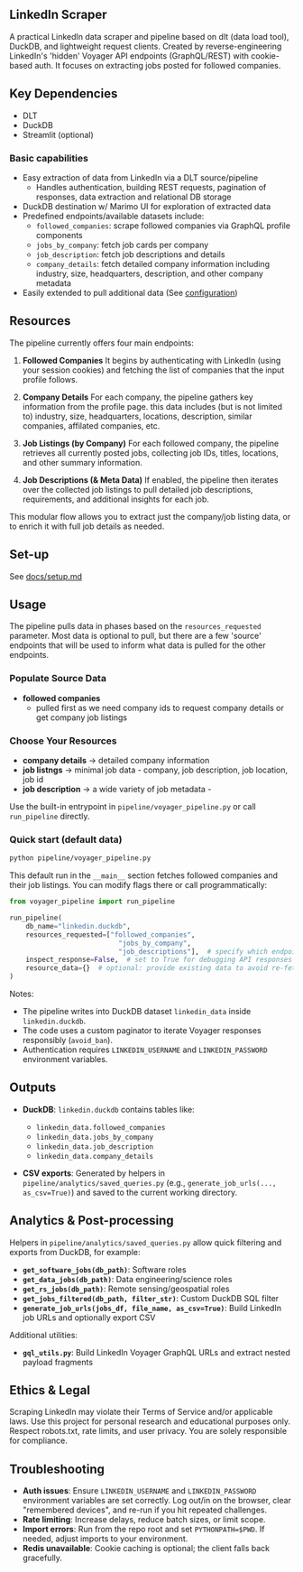 ## LinkedIn Scraper

A practical LinkedIn data scraper and pipeline based on dlt (data load tool), DuckDB, and lightweight request clients. Created by reverse-engineering LinkedIn's 'hidden' Voyager API endpoints (GraphQL/REST) with cookie-based auth. It focuses on extracting jobs posted for followed companies.

## Key Dependencies
- DLT
- DuckDB
- Streamlit (optional)

### Basic capabilities
  * Easy extraction of data from LinkedIn via a DLT source/pipeline
    * Handles authentication, building REST requests, pagination of responses, data   extraction and relational DB storage
  * DuckDB destination w/ Marimo UI for exploration of extracted data
  * Predefined endpoints/available datasets include:
    * `followed_companies`: scrape followed companies via GraphQL profile components
    * `jobs_by_company`: fetch job cards per company
    * `job_description`: fetch job descriptions and details
    * `company_details`: fetch detailed company information including industry, size, headquarters, description, and other company metadata
  * Easily extended to pull additional data (See [configuration](docs/pipeline/configuration.md))

## Resources
The pipeline currently offers four main endpoints:

1. **Followed Companies**
   It begins by authenticating with LinkedIn (using your session cookies) and fetching the list of companies that the input profile follows.

2. **Company Details**
    For each company, the pipeline gathers key information from the profile page. this data includes (but is not limited to) industry, size, headquarters, locations, description, similar companies, affilated companies, etc.

2. **Job Listings (by Company)**
   For each followed company, the pipeline retrieves all currently posted jobs, collecting job IDs, titles, locations, and other summary information.

3. **Job Descriptions (& Meta Data)**
   If enabled, the pipeline then iterates over the collected job listings to pull detailed job descriptions, requirements, and additional insights for each job.

This modular flow allows you to extract just the company/job listing data, or to enrich it with full job details as needed.


## Set-up

See [docs/setup.md](docs/pipeline/setup.md)


## Usage

The pipeline pulls data in phases based on the `resources_requested` parameter. Most data is optional to pull, but there are a few 'source' endpoints that will be used to inform what data is pulled for the other endpoints.

### Populate Source Data
* **followed companies**
  * pulled first as we need company ids to request company details or get company job listings

### Choose Your Resources
- **company details** → detailed company information
- **job listngs** → minimal job data - company, job description, job location, job id
- **job description** → a wide variety of job metadata -


Use the built-in entrypoint in `pipeline/voyager_pipeline.py` or call `run_pipeline` directly.

### Quick start (default data)
```bash
python pipeline/voyager_pipeline.py
```

This default run in the `__main__` section fetches followed companies and their job listings. You can modify flags there or call programmatically:

```python
from voyager_pipeline import run_pipeline

run_pipeline(
    db_name="linkedin.duckdb",
    resources_requested=["followed_companies",
                           "jobs_by_company",
                           "job_descriptions"],  # specify which endpoints to run
    inspect_response=False,  # set to True for debugging API responses
    resource_data={}  # optional: provide existing data to avoid re-fetching
)
```

Notes:
- The pipeline writes into DuckDB dataset `linkedin_data` inside `linkedin.duckdb`.
- The code uses a custom paginator to iterate Voyager responses responsibly (`avoid_ban`).
- Authentication requires `LINKEDIN_USERNAME` and `LINKEDIN_PASSWORD` environment variables.

## Outputs

- **DuckDB**: `linkedin.duckdb` contains tables like:
  - `linkedin_data.followed_companies`
  - `linkedin_data.jobs_by_company`
  - `linkedin_data.job_description`
  - `linkedin_data.company_details`

- **CSV exports**: Generated by helpers in `pipeline/analytics/saved_queries.py` (e.g., `generate_job_urls(..., as_csv=True)`) and saved to the current working directory.


## Analytics & Post-processing

Helpers in `pipeline/analytics/saved_queries.py` allow quick filtering and exports from DuckDB, for example:
- **`get_software_jobs(db_path)`**: Software roles
- **`get_data_jobs(db_path)`**: Data engineering/science roles
- **`get_rs_jobs(db_path)`**: Remote sensing/geospatial roles
- **`get_jobs_filtered(db_path, filter_str)`**: Custom DuckDB SQL filter
- **`generate_job_urls(jobs_df, file_name, as_csv=True)`**: Build LinkedIn job URLs and optionally export CSV

Additional utilities:
- **`gql_utils.py`**: Build LinkedIn Voyager GraphQL URLs and extract nested payload fragments


## Ethics & Legal

Scraping LinkedIn may violate their Terms of Service and/or applicable laws. Use this project for personal research and educational purposes only. Respect robots.txt, rate limits, and user privacy. You are solely responsible for compliance.

## Troubleshooting
- **Auth issues**: Ensure `LINKEDIN_USERNAME` and `LINKEDIN_PASSWORD` environment variables are set correctly. Log out/in on the browser, clear "remembered devices", and re-run if you hit repeated challenges.
- **Rate limiting**: Increase delays, reduce batch sizes, or limit scope.
- **Import errors**: Run from the repo root and set `PYTHONPATH=$PWD`. If needed, adjust imports to your environment.
- **Redis unavailable**: Cookie caching is optional; the client falls back gracefully.
